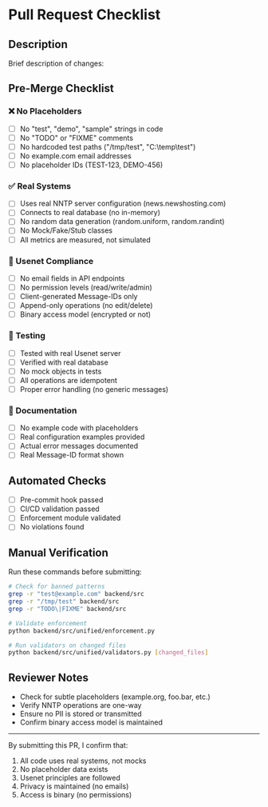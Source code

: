 # Pull Request Checklist

## Description
Brief description of changes:

## Pre-Merge Checklist

### ❌ No Placeholders
- [ ] No "test", "demo", "sample" strings in code
- [ ] No "TODO" or "FIXME" comments
- [ ] No hardcoded test paths ("/tmp/test", "C:\temp\test")
- [ ] No example.com email addresses
- [ ] No placeholder IDs (TEST-123, DEMO-456)

### ✅ Real Systems
- [ ] Uses real NNTP server configuration (news.newshosting.com)
- [ ] Connects to real database (no in-memory)
- [ ] No random data generation (random.uniform, random.randint)
- [ ] No Mock/Fake/Stub classes
- [ ] All metrics are measured, not simulated

### 🔐 Usenet Compliance
- [ ] No email fields in API endpoints
- [ ] No permission levels (read/write/admin)
- [ ] Client-generated Message-IDs only
- [ ] Append-only operations (no edit/delete)
- [ ] Binary access model (encrypted or not)

### 🧪 Testing
- [ ] Tested with real Usenet server
- [ ] Verified with real database
- [ ] No mock objects in tests
- [ ] All operations are idempotent
- [ ] Proper error handling (no generic messages)

### 📝 Documentation
- [ ] No example code with placeholders
- [ ] Real configuration examples provided
- [ ] Actual error messages documented
- [ ] Real Message-ID format shown

## Automated Checks
- [ ] Pre-commit hook passed
- [ ] CI/CD validation passed
- [ ] Enforcement module validated
- [ ] No violations found

## Manual Verification
Run these commands before submitting:
```bash
# Check for banned patterns
grep -r "test@example.com" backend/src
grep -r "/tmp/test" backend/src
grep -r "TODO\|FIXME" backend/src

# Validate enforcement
python backend/src/unified/enforcement.py

# Run validators on changed files
python backend/src/unified/validators.py [changed_files]
```

## Reviewer Notes
- Check for subtle placeholders (example.org, foo.bar, etc.)
- Verify NNTP operations are one-way
- Ensure no PII is stored or transmitted
- Confirm binary access model is maintained

---
By submitting this PR, I confirm that:
1. All code uses real systems, not mocks
2. No placeholder data exists
3. Usenet principles are followed
4. Privacy is maintained (no emails)
5. Access is binary (no permissions)